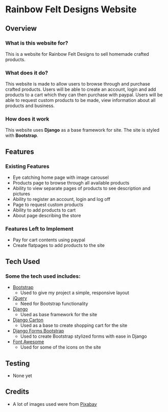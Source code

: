 # Rainbow Felt Designs Website

## Overview

### What is this website for?

This is a website for Rainbow Felt Designs to sell homemade crafted products.

### What does it do?

This website is made to allow users to browse through and purchase crafted products. Users will be able to create an account, login and add products to a cart which they can then purchase with paypal. Users will be able to request custom products to be made, view information about all products and business.

### How does it work

This website uses **Django** as a base framework for site. The site is styled with **Bootstrap**.

## Features

### Existing Features
- Eye catching home page with image carousel
- Products page to browse through all available products
- Ability to view separate pages of products to see description and pictures
- Ability to register an account, login and log off
- Page to request custom products
- Ability to add products to cart
- About page describing the store

### Features Left to Implement
- Pay for cart contents using paypal
- Create flatpages to add products to the site

## Tech Used

### Some the tech used includes:
- [Bootstrap](http://getbootstrap.com/)
    - Used to give my project a simple, responsive layout
- [jQuery](https://jquery.com)
	- Need for Bootstrap functionality
- [Django](https://www.djangoproject.com)
    - Used as base framework for the site
- [Django Carton](https://github.com/lazybird/django-carton)
	- Used as a base to create shopping cart for the site
- [Django Forms Bootstrap](https://github.com/pinax/django-forms-bootstrap)
	- Used to create Bootstrap stylized forms with ease in Django
- [Font Awesome](http://fontawesome.io)
	- Used for some of the icons on the site

## Testing
- None yet

## Credits
- A lot of images used were from [Pixabay](https://pixabay.com)
